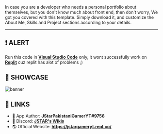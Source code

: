 In case you are a developer who needs a personal portfolio about themselves, but you don't know much about front end, then don't worry, We got you covered with this template.
Simply download it, and customize the About Me, Skills and Project sections according to your details.
<hr>

## ❗ ALERT
Run this code in <b>[Visual Studio Code](https://code.visualstudio.com/)</b> only, it wont successfully work on <b>[Replit](https://replit.com/)</b> cuz replit has alot of problems ;)

## 🤯 SHOWCASE
<img src="https://media.discordapp.net/attachments/805715083598495754/992484138328277062/personal-portfolio-template.jpg?width=251&height=512" alt="banner">

## 🔗 LINKS
- 💪 App Author: **JStarPakistaniGamerYT#9756**
- 💬 Discord: <b>[JSTAR's Wikis](https://jstargameryt.repl.co/discord)</b>
- 🌎 Official Website: <b>https://jstargameryt.repl.co/</b>
